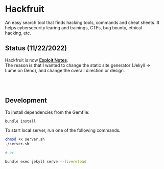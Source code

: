 # Hackfruit

An easy search tool that finds hacking tools, commands and cheat sheets. It helps cybersecurity learing and trainings, CTFs, bug bounty, ethical hacking, etc.

## Status (11/22/2022)

Hackfruit is now **[Exploit Notes](https://exploit-notes.hdks.org/)**.  
The reason is that I wanted to change the static site generator (Jekyll -> Lume on Deno), and change the overall direction or design.

<br />

<br />

## Development

To install dependencies from the Gemfile:

```sh
bundle install
```

To start local server, run one of the following commands.

```sh
chmod +x server.sh
./server.sh

# or

bundle exec jekyll serve --livereload
```
